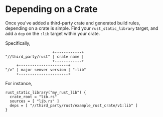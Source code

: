 # Depending on a Crate

Once you've added a third-party crate and generated build rules, depending on a
crate is simple. Find your `rust_static_library` target, and add a `dep` on the
`:lib` target within your crate.

Specifically,

```bob
                     +------------+
"//third_party/rust" | crate name |
                     +------------+
     +----------------------+
"/v" | major semver version | ":lib"
     +----------------------+
```

For instance,

```gn
rust_static_library("my_rust_lib") {
  crate_root = "lib.rs"
  sources = [ "lib.rs" ]
  deps = [ "//third_party/rust/example_rust_crate/v1:lib" ]
}
```
